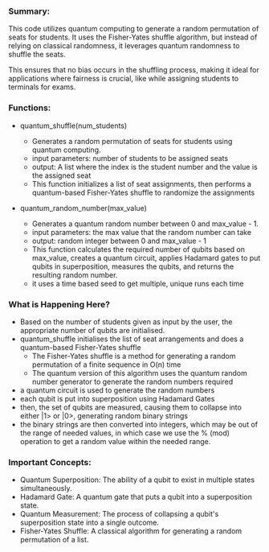 ### Summary:
This code utilizes quantum computing to generate a random permutation of seats for students. It uses the Fisher-Yates shuffle algorithm, but instead of relying on classical randomness, it leverages quantum randomness to shuffle the seats.

This ensures that no bias occurs in the shuffling process, making it ideal for applications where fairness is crucial, like while assigning students to terminals for exams. 

### Functions:
- quantum_shuffle(num_students)
    - Generates a random permutation of seats for students using quantum computing.
    - input parameters: number of students to be assigned seats
    - output: A list where the index is the student number and the value is the assigned seat
    - This function initializes a list of seat assignments, then performs a quantum-based Fisher-Yates shuffle to randomize the assignments

- quantum_random_number(max_value)
    - Generates a quantum random number between 0 and max_value - 1.
    - input parameters: the max value that the random number can take
    - output: random integer between 0 and max_value - 1
    - This function calculates the required number of qubits based on max_value, creates a quantum circuit, applies Hadamard gates to put qubits in superposition, measures the qubits, and returns the resulting random number.
    - it uses a time based seed to get multiple, unique runs each time

### What is Happening Here? 
- Based on the number of students given as input by the user, the appropriate number of qubits are initialised.
- quantum_shuffle initialises the list of seat arrangements and does a quantum-based Fisher-Yates shuffle
    - The Fisher-Yates shuffle is a method for generating a random permutation of a finite sequence in O(n) time
    - The quantum version of this algorithm uses the quantum random number generator to generate the random numbers required
- a quantum circuit is used to generate the random numbers
- each qubit is put into superposition using Hadamard Gates
- then, the set of qubits are measured, causing them to collapse into either |1> or |0>, generating random binary strings
- the binary strings are then converted into integers, which may be out of the range of needed values, in which case we use the % (mod) operation to get a random value within the needed range.

### Important Concepts:
- Quantum Superposition: The ability of a qubit to exist in multiple states simultaneously.
- Hadamard Gate: A quantum gate that puts a qubit into a superposition state.
- Quantum Measurement: The process of collapsing a qubit's superposition state into a single outcome.
- Fisher-Yates Shuffle: A classical algorithm for generating a random permutation of a list.
